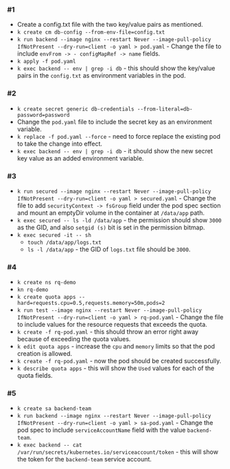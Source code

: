 ### #1
- Create a config.txt file with the two key/value pairs as mentioned.
- `k create cm db-config --from-env-file=config.txt`
- `k run backend --image nginx --restart Never --image-pull-policy IfNotPresent --dry-run=client -o yaml > pod.yaml` - Change the file to include `envFrom -> - configMapRef -> name` fields.
- `k apply -f pod.yaml`
- `k exec backend -- env | grep -i db` - this should show the key/value pairs in the `config.txt` as environment variables in the pod.

### #2
- `k create secret generic db-credentials --from-literal=db-password=password`
- Change the `pod.yaml` file to include the secret key as an environment variable.
- `k replace -f pod.yaml --force` - need to force replace the existing pod to take the change into effect.
- `k exec backend -- env | grep -i db` - it should show the new secret key value as an added environment variable.

### #3
- `k run secured --image nginx --restart Never --image-pull-policy IfNotPresent --dry-run=client -o yaml > secured.yaml` - Change the file to add `securityContext -> fsGroup` field under the pod spec section and mount an emptyDir volume in the container at `/data/app` path.
- `k exec secured -- ls -ld /data/app` - the permission should show `3000` as the GID, and also `setgid (s)` bit is set in the permission bitmap.
- `k exec secured -it -- sh`
   * `touch /data/app/logs.txt`
   * `ls -l /data/app` - the GID of `logs.txt` file should be `3000`.

### #4
- `k create ns rq-demo`
- `kn rq-demo`
- `k create quota apps --hard=requests.cpu=0.5,requests.memory=50m,pods=2`
- `k run test --image nginx --restart Never --image-pull-policy IfNotPresent --dry-run=client -o yaml > rq-pod.yaml` - Change the file to include values for the resource requests that exceeds the quota.
- `k create -f rq-pod.yaml` - this should throw an error right away because of exceeding the quota values. 
- `k edit quota apps` - increase the `cpu` and `memory` limits so that the pod creation is allowed.
- `k create -f rq-pod.yaml` - now the pod should be created successfully.
- `k describe quota apps` - this will show the `Used` values for each of the quota fields.

### #5
- `k create sa backend-team`
- `k run backend --image nginx --restart Never --image-pull-policy IfNotPresent --dry-run=client -o yaml > sa-pod.yaml` - Change the pod spec to include `serviceAccountName` field with the value `backend-team`.
- `k exec backend -- cat /var/run/secrets/kubernetes.io/serviceaccount/token` - this will show the token for the `backend-team` service account.